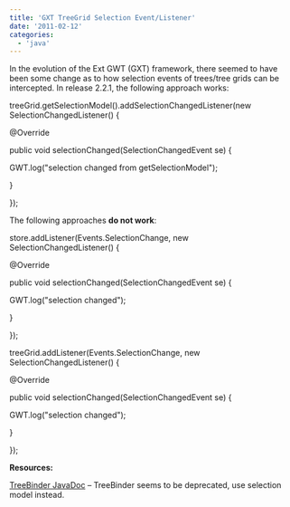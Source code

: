 ```yaml
---
title: 'GXT TreeGrid Selection Event/Listener'
date: '2011-02-12'
categories:
  - 'java'
---
```


In the evolution of the Ext GWT (GXT) framework, there seemed to have been some change as to how selection events of trees/tree grids can be intercepted. In release 2.2.1, the following approach works:

treeGrid.getSelectionModel().addSelectionChangedListener(new SelectionChangedListener<ModelData>() {

@Override

public void selectionChanged(SelectionChangedEvent<ModelData> se) {

GWT.log("selection changed from getSelectionModel");

}

});

The following approaches **do not work**:

store.addListener(Events.SelectionChange, new SelectionChangedListener<TreeModel>() {

@Override

public void selectionChanged(SelectionChangedEvent<TreeModel> se) {

GWT.log("selection changed");

}

});

treeGrid.addListener(Events.SelectionChange, new SelectionChangedListener<TreeModel>() {

@Override

public void selectionChanged(SelectionChangedEvent<TreeModel> se) {

GWT.log("selection changed");

}

});

**Resources:**

[TreeBinder JavaDoc](http://dev.sencha.com/deploy/gxtdocs/com/extjs/gxt/ui/client/binder/TreeBinder.html) – TreeBinder seems to be deprecated, use selection model instead.
